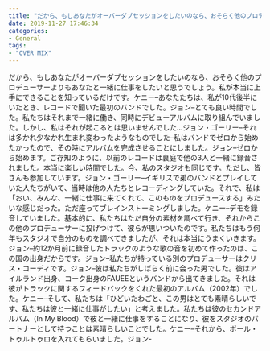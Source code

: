 ```yaml
---
title: "だから、もしあなたがオーバーダブセッションをしたいのなら、おそらく他のプロデューサーよりもあなたと一緒に仕事をしたいと思うでしょう。"
date: 2019-11-27 17:46:34
categories:
- General
tags:
- "OVER MIX"
---
```


だから、もしあなたがオーバーダブセッションをしたいのなら、おそらく他のプロデューサーよりもあなたと一緒に仕事をしたいと思うでしょう。私が本当に上手にできることを知っているだけです。ケニー–あなたたちは、私が10代後半にいたとき、レコードで聞いた最初のバンドでした。ジョン–とても良い時間でした。私たちはそれまで一緒に働き、同時にデビューアルバムに取り組んでいました。しかし、私はそれが起こるとは思いませんでした…ジョン・ゴーリー–それは多かれ少なかれ生まれ変わったようなものでした–私はバンドでゼロから始めたかったので、その時にアルバムを完成させることにしました。ジョン–ゼロから始めます。ご存知のように、以前のレコードは裏庭で他の3人と一緒に録音されました。本当に楽しい時間でした。今、私のスタジオも同じです。ただし、皆さんも参加しています。ジョン・ゴーリー–イギリスで弟のバンドとプレイしていた人たちがいて、当時は他の人たちとレコーディングしていた。それで、私は「おい、みんな、一緒に仕事に来てくれて、このものをプロデュースする」みたいな感じだった。ただ座ってブレインストーミングしました。ケニー–デモを録音していました。基本的に、私たちはただ自分の素材を調べて行き、それからこの他のプロデューサーに投げつけて、彼らが思いついたのです。私たちはもう何年もスタジオで自分のものを調べてきましたが、それは本当にうまくいきます。ジョン–約12か月前に録音したトラックのような歌の音を初めて作ったのは、この国の出身だからです。ジョン–私たちが持っている別のプロデューサーはクリス・コーディです。ジョン–彼は私たちがしばらく前に会った男でした。彼はアイルランド出身、コーク出身のFAUEEというバンドから出てきました。それは彼がトラックに関するフィードバックをくれた最初のアルバム（2002年）でした。ケニー–そして、私たちは「ひどいたわごと、この男はとても素晴らしいです、私たちは彼と一緒に仕事がしたい」と考えました。私たちは彼のセカンドアルバム（In My Blood）で彼と一緒に仕事をすることになり、彼をスタジオのパートナーとして持つことは素晴らしいことでした。ケニー–それから、ポール・トゥルトゥロを入れてもらいました。ジョン-
